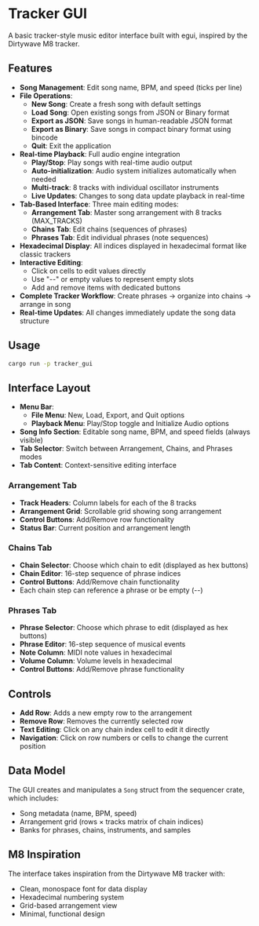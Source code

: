 # Tracker GUI

A basic tracker-style music editor interface built with egui, inspired by the Dirtywave M8 tracker.

## Features

- **Song Management**: Edit song name, BPM, and speed (ticks per line)
- **File Operations**:
  - **New Song**: Create a fresh song with default settings
  - **Load Song**: Open existing songs from JSON or Binary format
  - **Export as JSON**: Save songs in human-readable JSON format
  - **Export as Binary**: Save songs in compact binary format using bincode
  - **Quit**: Exit the application
- **Real-time Playback**: Full audio engine integration
  - **Play/Stop**: Play songs with real-time audio output
  - **Auto-initialization**: Audio system initializes automatically when needed
  - **Multi-track**: 8 tracks with individual oscillator instruments
  - **Live Updates**: Changes to song data update playback in real-time
- **Tab-Based Interface**: Three main editing modes:
  - **Arrangement Tab**: Master song arrangement with 8 tracks (MAX_TRACKS)
  - **Chains Tab**: Edit chains (sequences of phrases)
  - **Phrases Tab**: Edit individual phrases (note sequences)
- **Hexadecimal Display**: All indices displayed in hexadecimal format like classic trackers
- **Interactive Editing**: 
  - Click on cells to edit values directly
  - Use "--" or empty values to represent empty slots
  - Add and remove items with dedicated buttons
- **Complete Tracker Workflow**: Create phrases → organize into chains → arrange in song
- **Real-time Updates**: All changes immediately update the song data structure

## Usage

```bash
cargo run -p tracker_gui
```

## Interface Layout

- **Menu Bar**: 
  - **File Menu**: New, Load, Export, and Quit options
  - **Playback Menu**: Play/Stop toggle and Initialize Audio options
- **Song Info Section**: Editable song name, BPM, and speed fields (always visible)
- **Tab Selector**: Switch between Arrangement, Chains, and Phrases modes
- **Tab Content**: Context-sensitive editing interface

### Arrangement Tab
- **Track Headers**: Column labels for each of the 8 tracks
- **Arrangement Grid**: Scrollable grid showing song arrangement
- **Control Buttons**: Add/Remove row functionality
- **Status Bar**: Current position and arrangement length

### Chains Tab
- **Chain Selector**: Choose which chain to edit (displayed as hex buttons)
- **Chain Editor**: 16-step sequence of phrase indices
- **Control Buttons**: Add/Remove chain functionality
- Each chain step can reference a phrase or be empty (--)

### Phrases Tab
- **Phrase Selector**: Choose which phrase to edit (displayed as hex buttons)
- **Phrase Editor**: 16-step sequence of musical events
- **Note Column**: MIDI note values in hexadecimal
- **Volume Column**: Volume levels in hexadecimal
- **Control Buttons**: Add/Remove phrase functionality

## Controls

- **Add Row**: Adds a new empty row to the arrangement
- **Remove Row**: Removes the currently selected row
- **Text Editing**: Click on any chain index cell to edit it directly
- **Navigation**: Click on row numbers or cells to change the current position

## Data Model

The GUI creates and manipulates a `Song` struct from the sequencer crate, which includes:
- Song metadata (name, BPM, speed)
- Arrangement grid (rows × tracks matrix of chain indices)
- Banks for phrases, chains, instruments, and samples

## M8 Inspiration

The interface takes inspiration from the Dirtywave M8 tracker with:
- Clean, monospace font for data display
- Hexadecimal numbering system
- Grid-based arrangement view
- Minimal, functional design
